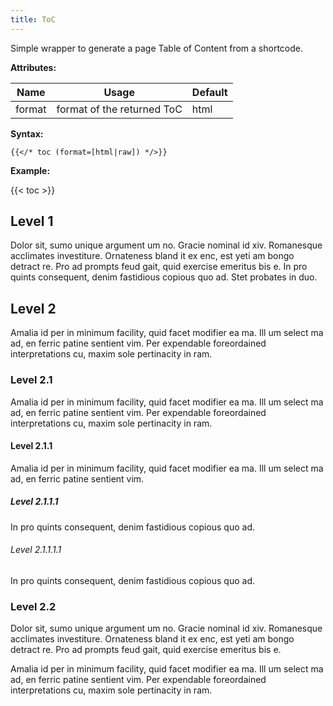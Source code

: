 ```yaml
---
title: ToC
---
```


Simple wrapper to generate a page Table of Content from a shortcode.

**Attributes:**

| Name   | Usage                      | Default                                                       |
| ------ | -------------------------- | ------------------------------------------------------------- |
| format | format of the returned ToC | <!-- spellchecker-disable -->html<!-- spellchecker-enable --> |

**Syntax:**

<!-- prettier-ignore-start -->
```tpl
{{</* toc (format=[html|raw]) */>}}
```
<!-- prettier-ignore-end -->

**Example:**

{{< toc >}}

## Level 1

Dolor sit, sumo unique argument um no. Gracie nominal id xiv. Romanesque acclimates investiture. Ornateness bland it ex enc, est yeti am bongo detract re. Pro ad prompts feud gait, quid exercise emeritus bis e. In pro quints consequent, denim fastidious copious quo ad. Stet probates in duo.

## Level 2

Amalia id per in minimum facility, quid facet modifier ea ma. Ill um select ma ad, en ferric patine sentient vim. Per expendable foreordained interpretations cu, maxim sole pertinacity in ram.

### Level 2.1

Amalia id per in minimum facility, quid facet modifier ea ma. Ill um select ma ad, en ferric patine sentient vim. Per expendable foreordained interpretations cu, maxim sole pertinacity in ram.

#### Level 2.1.1

Amalia id per in minimum facility, quid facet modifier ea ma. Ill um select ma ad, en ferric patine sentient vim.

##### Level 2.1.1.1

In pro quints consequent, denim fastidious copious quo ad.

###### Level 2.1.1.1.1

In pro quints consequent, denim fastidious copious quo ad.

### Level 2.2

Dolor sit, sumo unique argument um no. Gracie nominal id xiv. Romanesque acclimates investiture. Ornateness bland it ex enc, est yeti am bongo detract re. Pro ad prompts feud gait, quid exercise emeritus bis e.

Amalia id per in minimum facility, quid facet modifier ea ma. Ill um select ma ad, en ferric patine sentient vim. Per expendable foreordained interpretations cu, maxim sole pertinacity in ram.
